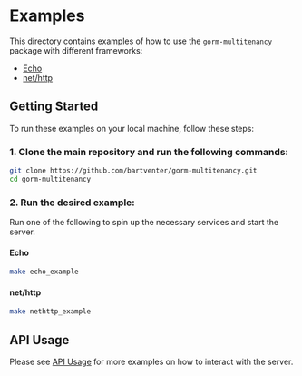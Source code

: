 # Examples

This directory contains examples of how to use the `gorm-multitenancy` package with different frameworks:

- [Echo](echo/README.md)
- [net/http](nethttp/README.md)

## Getting Started

To run these examples on your local machine, follow these steps:

### 1. Clone the main repository and run the following commands:

```bash
git clone https://github.com/bartventer/gorm-multitenancy.git
cd gorm-multitenancy
```

### 2. Run the desired example:

Run one of the following to spin up the necessary services and start the server.

#### Echo

```bash
make echo_example
```

#### net/http

```bash
make nethttp_example
```

## API Usage

Please see [API Usage](USAGE.md) for more examples on how to interact with the server.
